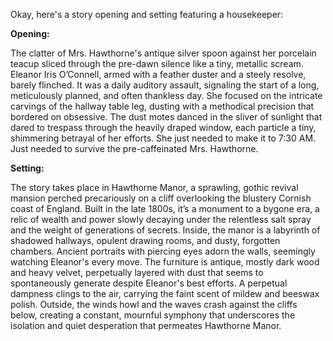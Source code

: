 Okay, here's a story opening and setting featuring a housekeeper:

**Opening:**

The clatter of Mrs. Hawthorne's antique silver spoon against her porcelain teacup sliced through the pre-dawn silence like a tiny, metallic scream. Eleanor Iris O’Connell, armed with a feather duster and a steely resolve, barely flinched. It was a daily auditory assault, signaling the start of a long, meticulously planned, and often thankless day. She focused on the intricate carvings of the hallway table leg, dusting with a methodical precision that bordered on obsessive.  The dust motes danced in the sliver of sunlight that dared to trespass through the heavily draped window, each particle a tiny, shimmering betrayal of her efforts. She just needed to make it to 7:30 AM. Just needed to survive the pre-caffeinated Mrs. Hawthorne.

**Setting:**

The story takes place in Hawthorne Manor, a sprawling, gothic revival mansion perched precariously on a cliff overlooking the blustery Cornish coast of England. Built in the late 1800s, it’s a monument to a bygone era, a relic of wealth and power slowly decaying under the relentless salt spray and the weight of generations of secrets. Inside, the manor is a labyrinth of shadowed hallways, opulent drawing rooms, and dusty, forgotten chambers.  Ancient portraits with piercing eyes adorn the walls, seemingly watching Eleanor's every move. The furniture is antique, mostly dark wood and heavy velvet, perpetually layered with dust that seems to spontaneously generate despite Eleanor's best efforts. A perpetual dampness clings to the air, carrying the faint scent of mildew and beeswax polish. Outside, the winds howl and the waves crash against the cliffs below, creating a constant, mournful symphony that underscores the isolation and quiet desperation that permeates Hawthorne Manor.

